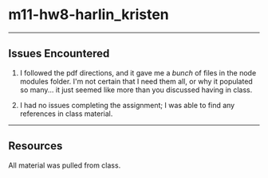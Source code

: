 # m11-hw8-harlin_kristen

***

## Issues Encountered

1. I followed the pdf directions, and it gave me a *bunch* of files in the node modules folder. I'm not certain that I need them all, or why it populated so many... it just seemed like more than you discussed having in class.

2. I had no issues completing the assignment; I was able to find any references in class material.

***

## Resources

All material was pulled from class.
